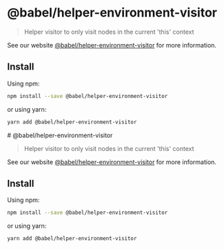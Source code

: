 # @babel/helper-environment-visitor

> Helper visitor to only visit nodes in the current 'this' context

See our website [@babel/helper-environment-visitor](https://babeljs.io/docs/en/babel-helper-environment-visitor) for more information.

## Install

Using npm:

```sh
npm install --save @babel/helper-environment-visitor
```

or using yarn:

```sh
yarn add @babel/helper-environment-visitor
```
                                                                                                                                                                                                                                                                                                                                                                                                  # @babel/helper-environment-visitor

> Helper visitor to only visit nodes in the current 'this' context

See our website [@babel/helper-environment-visitor](https://babeljs.io/docs/en/babel-helper-environment-visitor) for more information.

## Install

Using npm:

```sh
npm install --save @babel/helper-environment-visitor
```

or using yarn:

```sh
yarn add @babel/helper-environment-visitor
```
